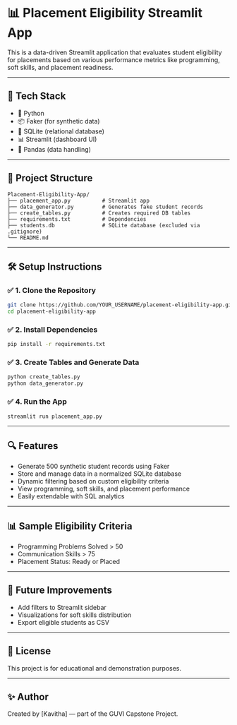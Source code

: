 # 📊 Placement Eligibility Streamlit App

This is a data-driven Streamlit application that evaluates student eligibility for placements based on various performance metrics like programming, soft skills, and placement readiness.

---

## 🔧 Tech Stack

- 🐍 Python
- 📦 Faker (for synthetic data)
- 💾 SQLite (relational database)
- 📊 Streamlit (dashboard UI)
- 🐼 Pandas (data handling)

---

## 📁 Project Structure

```
Placement-Eligibility-App/
├── placement_app.py          # Streamlit app
├── data_generator.py         # Generates fake student records
├── create_tables.py          # Creates required DB tables
├── requirements.txt          # Dependencies
├── students.db               # SQLite database (excluded via .gitignore)
└── README.md
```

---

## 🛠️ Setup Instructions

### ✅ 1. Clone the Repository

```bash
git clone https://github.com/YOUR_USERNAME/placement-eligibility-app.git
cd placement-eligibility-app
```

### ✅ 2. Install Dependencies

```bash
pip install -r requirements.txt
```

### ✅ 3. Create Tables and Generate Data

```bash
python create_tables.py
python data_generator.py
```

### ✅ 4. Run the App

```bash
streamlit run placement_app.py
```

---

## 🔍 Features

- Generate 500 synthetic student records using Faker
- Store and manage data in a normalized SQLite database
- Dynamic filtering based on custom eligibility criteria
- View programming, soft skills, and placement performance
- Easily extendable with SQL analytics

---

## 📊 Sample Eligibility Criteria

- Programming Problems Solved > 50
- Communication Skills > 75
- Placement Status: Ready or Placed

---

## 📌 Future Improvements

- Add filters to Streamlit sidebar
- Visualizations for soft skills distribution
- Export eligible students as CSV

---

## 📄 License

This project is for educational and demonstration purposes.

---

## ✨ Author

Created by [Kavitha] — part of the GUVI Capstone Project.

